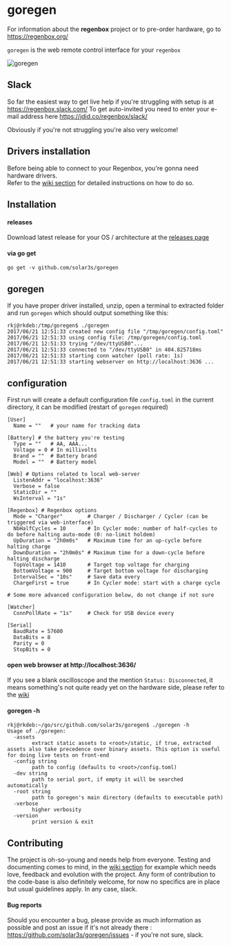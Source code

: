 goregen
=======

For information about the __regenbox__ project or to pre-order hardware, go to https://regenbox.org/

`goregen` is the web remote control interface for your `regenbox`

![goregen](https://cloud.githubusercontent.com/assets/1699009/26520906/429cb2ca-42dc-11e7-948a-8e51deb05e38.png)

Slack
-----

So far the easiest way to get live help if you're struggling with setup is at https://regenbox.slack.com/
To get auto-invited you need to enter your e-mail address here https://jdid.co/regenbox/slack/

Obviously if you're not struggling you're also very welcome!

Drivers installation
--------------------

Before being able to connect to your Regenbox, you're gonna need hardware drivers.  
Refer to the [wiki section][3] for detailed instructions on how to do so.

Installation
------------

#### releases

Download latest release for your OS / architecture at the [releases page][2]

#### via go get

`go get -v github.com/solar3s/goregen`

goregen
-------

If you have proper driver installed, unzip, open a terminal to extracted folder and run `goregen` which should output something like this:

```
rkj@rkdeb:/tmp/goregen$ ./goregen
2017/06/21 12:51:33 created new config file "/tmp/goregen/config.toml"
2017/06/21 12:51:33 using config file: /tmp/goregen/config.toml
2017/06/21 12:51:33 trying "/dev/ttyUSB0"...
2017/06/21 12:51:33 connected to "/dev/ttyUSB0" in 404.825718ms
2017/06/21 12:51:33 starting conn watcher (poll rate: 1s)
2017/06/21 12:51:33 starting webserver on http://localhost:3636 ...
```

configuration
-------------

First run will create a default configuration file `config.toml` in the current directory, it can be modified (restart of `goregen` required)

```
[User]
  Name = ""   # your name for tracking data

[Battery] # the battery you're testing
  Type = ""   # AA, AAA...
  Voltage = 0 # In millivolts
  Brand = ""  # Battery brand
  Model = ""  # Battery model

[Web] # Options related to local web-server
  ListenAddr = "localhost:3636"
  Verbose = false
  StaticDir = ""
  WsInterval = "1s"

[Regenbox] # Regenbox options
  Mode = "Charger"        # Charger / Discharger / Cycler (can be triggered via web-interface)
  NbHalfCycles = 10       # In Cycler mode: number of half-cycles to do before halting auto-mode (0: no-limit holdem)
  UpDuration = "2h0m0s"   # Maximum time for an up-cycle before halting charge 
  DownDuration = "2h0m0s" # Maximum time for a down-cycle before halting discharge
  TopVoltage = 1410       # Target top voltage for charging
  BottomVoltage = 900     # Target bottom voltage for discharging
  IntervalSec = "10s"     # Save data every
  ChargeFirst = true      # In Cycler mode: start with a charge cycle

# Some more advanced configuration below, do not change if not sure

[Watcher]
  ConnPollRate = "1s"     # Check for USB device every

[Serial]
  BaudRate = 57600
  DataBits = 8
  Parity = 0
  StopBits = 0
```

#### open web browser at http://localhost:3636/

If you see a blank oscilloscope and the mention `Status: Disconnected`, it means something's not quite ready yet on the
hardware side, please refer to the [wiki][1]

#### goregen -h
```
rkj@rkdeb:~/go/src/github.com/solar3s/goregen$ ./goregen -h
Usage of ./goregen:
  -assets
    	extract static assets to <root>/static, if true, extracted assets also take precedence over binary assets. This option is useful for doing live tests on front-end
  -config string
    	path to config (defaults to <root>/config.toml)
  -dev string
    	path to serial port, if empty it will be searched automatically
  -root string
    	path to goregen's main directory (defaults to executable path)
  -verbose
    	higher verbosity
  -version
    	print version & exit
```

Contributing
------------

The project is oh-so-young and needs help from everyone.
Testing and documenting comes to mind, in the [wiki section][1] for example which needs love, feedback and evolution with the project.
Any form of contribution to the code-base is also definitely welcome, for now no specifics are in place but usual guidelines apply. In any case, slack.

#### Bug reports
Should you encounter a bug, please provide as much information as possible and post an issue if it's not already there : https://github.com/solar3s/goregen/issues - if you're not sure, slack.

[1]: https://github.com/solar3s/goregen/wiki
[2]: https://github.com/solar3s/goregen/releases
[3]: https://github.com/solar3s/goregen/wiki/Driver-installation
